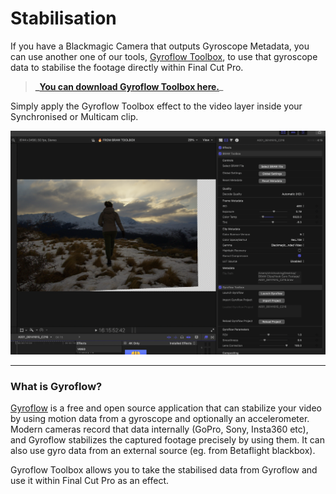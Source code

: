 # Stabilisation

If you have a Blackmagic Camera that outputs Gyroscope Metadata, you can use another one of our tools, [Gyroflow Toolbox](https://gyroflowtoolbox.io), to use that gyroscope data to stabilise the footage directly within Final Cut Pro.

> **_[You can download Gyroflow Toolbox here.](https://gyroflowtoolbox.io/download/)**_

Simply apply the Gyroflow Toolbox effect to the video layer inside your Synchronised or Multicam clip.

![Screenshot](static/stabilisation.png)

---

### What is Gyroflow?

[Gyroflow](https://gyroflow.xyz) is a free and open source application that can stabilize your video by using motion data from a gyroscope and optionally an accelerometer. Modern cameras record that data internally (GoPro, Sony, Insta360 etc), and Gyroflow stabilizes the captured footage precisely by using them. It can also use gyro data from an external source (eg. from Betaflight blackbox).

Gyroflow Toolbox allows you to take the stabilised data from Gyroflow and use it within Final Cut Pro as an effect.